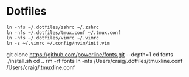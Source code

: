 # Dotfiles

```
ln -nfs ~/.dotfiles/zshrc ~/.zshrc
ln -nfs ~/.dotfiles/tmux.conf ~/.tmux.conf
ln -nfs ~/.dotfiles/vimrc ~/.vimrc
ln -s ~/.vimrc ~/.config/nvim/init.vim
```
git clone https://github.com/powerline/fonts.git --depth=1
cd fonts
./install.sh
cd ..
rm -rf fonts
ln -nfs /Users/craig/.dotfiles/tmuxline.conf /Users/craig/.tmuxline.conf
